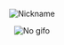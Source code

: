 <p align="center">
  <img src="https://readme-typing-svg.demolab.com?font=Fira+Code&weight=600&size=40&duration=10000&pause=2500&color=717171&center=true&vCenter=true&random=true&width=640&height=100&lines=Disconnected401" alt="Nickname" />
</p>


<p align="center">
  <img src="https://c.tenor.com/QlNFyWLCE4YAAAAd/guts-berserk.gif" alt="No gifo">
</p>
